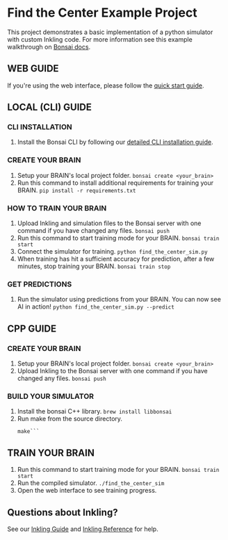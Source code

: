 # Find the Center Example Project
This project demonstrates a basic implementation of a python simulator with custom Inkling code. For more information see this example walkthrough on [Bonsai docs](http://docs.bons.ai/examples.html#basic-simulator-find-the-center).


## WEB GUIDE

If you're using the web interface, please follow the [quick start guide](http://docs.bons.ai/guides/getting-started.html).



## LOCAL (CLI) GUIDE

### CLI INSTALLATION
1. Install the Bonsai CLI by following our [detailed CLI installation guide](http://docs.bons.ai/guides/cli-guide.html).

### CREATE YOUR BRAIN
1. Setup your BRAIN's local project folder.
       `bonsai create <your_brain>`
2. Run this command to install additional requirements for training your BRAIN.
       `pip install -r requirements.txt`

### HOW TO TRAIN YOUR BRAIN
1. Upload Inkling and simulation files to the Bonsai server with one command if you have changed any files.
       `bonsai push`
2. Run this command to start training mode for your BRAIN.
       `bonsai train start`
3. Connect the simulator for training.
       `python find_the_center_sim.py`
4. When training has hit a sufficient accuracy for prediction, after a few minutes, stop training your BRAIN.
       `bonsai train stop`

### GET PREDICTIONS
1. Run the simulator using predictions from your BRAIN. You can now see AI in action!
       `python find_the_center_sim.py --predict`


## CPP GUIDE

### CREATE YOUR BRAIN
1. Setup your BRAIN's local project folder.
       `bonsai create <your_brain>`
2. Upload Inkling to the Bonsai server with one command if you have changed any files.
       `bonsai push`

### BUILD YOUR SIMULATOR
1. Install the bonsai C++ library.
    `brew install libbonsai`
2. Run make from the source directory.
    ```cd find-the-center
    make```

## TRAIN YOUR BRAIN
1. Run this command to start training mode for your BRAIN.
       `bonsai train start`
2. Run the compiled simulator.
    `./find_the_center_sim`
3. Open the web interface to see training progress.

## Questions about Inkling?
See our [Inkling Guide](http://docs.bons.ai/guides/inkling-guide.html) and [Inkling Reference](http://docs.bons.ai/references/inkling-reference.html) for help.
